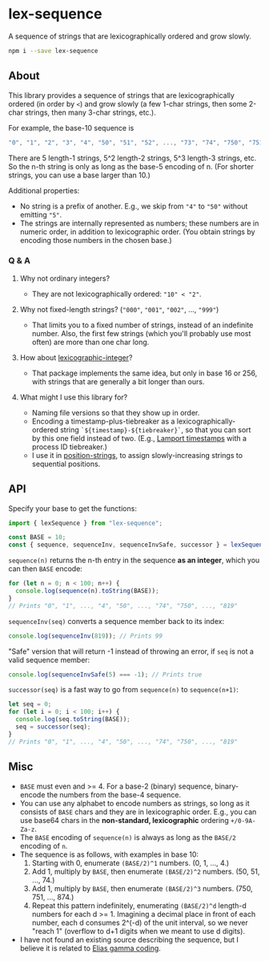 # lex-sequence

A sequence of strings that are lexicographically ordered and grow slowly.

```bash
npm i --save lex-sequence
```

## About

This library provides a sequence of strings that are lexicographically ordered (in order by `<`) and grow slowly (a few 1-char strings, then some 2-char strings, then many 3-char strings, etc.).

For example, the base-10 sequence is

```js
"0", "1", "2", "3", "4", "50", "51", "52", ..., "73", "74", "750", "751", ...
```

There are 5 length-1 strings, 5^2 length-2 strings, 5^3 length-3 strings, etc. So the n-th string is only as long as the base-5 encoding of n. (For shorter strings, you can use a base larger than 10.)

Additional properties:

- No string is a prefix of another. E.g., we skip from `"4"` to `"50"` without emitting `"5"`.
- The strings are internally represented as numbers; these numbers are in numeric order, in addition to lexicographic order. (You obtain strings by encoding those numbers in the chosen base.)

### Q & A

1. Why not ordinary integers?

   - They are not lexicographically ordered: `"10" < "2"`.

2. Why not fixed-length strings? (`"000"`, `"001"`, `"002"`, ..., `"999"`)

   - That limits you to a fixed number of strings, instead of an indefinite number. Also, the first few strings (which you'll probably use most often) are more than one char long.

3. How about [lexicographic-integer](https://www.npmjs.com/package/lexicographic-integer)?

   - That package implements the same idea, but only in base 16 or 256, with strings that are generally a bit longer than ours.

4. What might I use this library for?
   - Naming file versions so that they show up in order.
   - Encoding a timestamp-plus-tiebreaker as a lexicographically-ordered string `` `${timestamp}-${tiebreaker}` ``, so that you can sort by this one field instead of two. (E.g., [Lamport timestamps](https://en.wikipedia.org/wiki/Lamport_timestamp) with a process ID tiebreaker.)
   - I use it in [position-strings](https://github.com/mweidner037/position-strings/#readme), to assign slowly-increasing strings to sequential positions.

## API

Specify your base to get the functions:

```ts
import { lexSequence } from "lex-sequence";

const BASE = 10;
const { sequence, sequenceInv, sequenceInvSafe, successor } = lexSequence(BASE);
```

`sequence(n)` returns the n-th entry in the sequence **as an integer**, which you can then `BASE` encode:

```ts
for (let n = 0; n < 100; n++) {
  console.log(sequence(n).toString(BASE));
}
// Prints "0", "1", ..., "4", "50", ..., "74", "750", ..., "819"
```

`sequenceInv(seq)` converts a sequence member back to its index:

```ts
console.log(sequenceInv(819)); // Prints 99
```

"Safe" version that will return -1 instead of throwing an error, if `seq` is not a valid sequence member:

```ts
console.log(sequenceInvSafe(5) === -1); // Prints true
```

`successor(seq)` is a fast way to go from `sequence(n)` to `sequence(n+1)`:

```ts
let seq = 0;
for (let i = 0; i < 100; i++) {
  console.log(seq.toString(BASE));
  seq = successor(seq);
}
// Prints "0", "1", ..., "4", "50", ..., "74", "750", ..., "819"
```

## Misc

- `BASE` must even and >= 4. For a base-2 (binary) sequence, binary-encode the numbers from the base-4 sequence.
- You can use any alphabet to encode numbers as strings, so long as it consists of `BASE` chars and they are in lexicographic order. E.g., you can use base64 chars in the **non-standard, lexicographic** ordering `+/0-9A-Za-z`.
- The `BASE` encoding of `sequence(n)` is always as long as the `BASE/2` encoding of `n`.
- The sequence is as follows, with examples in base 10:
  1. Starting with 0, enumerate `(BASE/2)^1` numbers. (0, 1, ..., 4.)
  2. Add 1, multiply by `BASE`, then enumerate `(BASE/2)^2` numbers.
     (50, 51, ..., 74.)
  3. Add 1, multiply by `BASE`, then enumerate `(BASE/2)^3` numbers.
     (750, 751, ..., 874.)
  4. Repeat this pattern indefinitely, enumerating
     `(BASE/2)^d` length-d numbers for each d >= 1. Imagining a decimal place
     in front of each number, each d consumes 2^(-d) of the unit interval,
     so we never "reach 1" (overflow to d+1 digits when
     we meant to use d digits).
- I have not found an existing source describing the sequence, but I believe it is related to [Elias gamma coding](https://en.wikipedia.org/wiki/Elias_gamma_coding).
